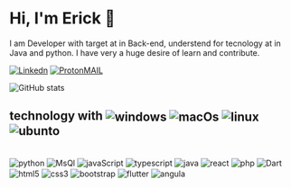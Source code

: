 # Hi, I'm Erick 👋
I am Developer with target at in Back-end, understend for tecnology at in Java and python. I have very a huge desire of learn and contribute.

[![Linkedn](https://img.shields.io/badge/LinkedIn-0077B5?style=for-the-badge&logo=linkedin&logoColor=white)](https://www.linkedin.com/in/erick-dos-santos-286795203)
[![ProtonMAIL](https://img.shields.io/badge/ProtonMail-8B89CC?style=for-the-badge&logo=protonmail&logoColor=white)](ericksantos88@proton.me)

![GitHub stats](https://github-readme-stats.vercel.app/api?username=Erick88santos&show_icons=true&theme=dracula)


## technology with <img align="center" alt="windows" src="https://img.shields.io/badge/Windows-0078D6?style=for-the-badge&logo=windows&logoColor=white"/> <img align="center" alt="macOs" src="https://img.shields.io/badge/mac%20os-000000?style=for-the-badge&logo=apple&logoColor=white"/> <img align="center" alt="linux" src="https://img.shields.io/badge/Linux-FCC624?style=for-the-badge&logo=linux&logoColor=black"/> <img align="center" alt="ubunto" src="https://img.shields.io/badge/Ubuntu-E95420?style=for-the-badge&logo=ubuntu&logoColor=whit"/>


<div  alt="linguagens"style="display: inline_block"></br>

  
  <img align="center" alt="python" src="https://img.shields.io/badge/Python-14354C?style=for-the-badge&logo=python&logoColor=white"/>
  <img align="center" alt="MsQl" src="https://img.shields.io/badge/MySQL-00000F?style=for-the-badge&logo=mysql&logoColor=white"/>
  <img align="center" alt="javaScript" src="https://img.shields.io/badge/JavaScript-F7DF1E?style=for-the-badge&logo=javascript&logoColor=black"/>
  <img align="center" alt="typescript" src="https://img.shields.io/badge/TypeScript-007ACC?style=for-the-badge&logo=typescript&logoColor=white"/>
  <img align="center" alt="java" src="https://img.shields.io/badge/java-ED8B00?style=for-the-badge&logo=java&logoColor=white"/>
  <img align="center" alt="react" src="https://img.shields.io/badge/React-20232A?style=for-the-badge&logo=react&logoColor=61DAFB"/>
  <img align="center" alt="php" src="https://img.shields.io/badge/PHP-777BB4?style=for-the-badge&logo=php&logoColor=white"/>
  <img align="center" alt="Dart" src="https://img.shields.io/badge/Dart-2C2D72?style=for-the-badge&logo=dart&logoColor=white"/>

  <img align="center" alt="html5" src="https://img.shields.io/badge/HTML5-E34F26?style=for-the-badge&logo=html5&logoColor=white"/>
  <img align="center" alt="css3" src="https://img.shields.io/badge/CSS3-1572B6?style=for-the-badge&logo=css3&logoColor=white"/>
  <img align="center" alt="bootstrap" src="https://img.shields.io/badge/Bootstrap-563D7C?style=for-the-badge&logo=bootstrap&logoColor=white"/>
  <img align="center" alt="flutter" src="https://img.shields.io/badge/Flutter-02569B?style=for-the-badge&logo=flutter&logoColor=white"/>
  <img align="center" alt="angula" src="https://img.shields.io/badge/Angular-DD0031?style=for-the-badge&logo=angular&logoColor=white"/>

  
</div></br>
